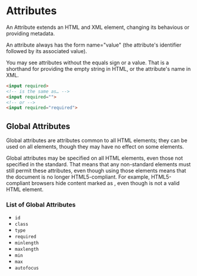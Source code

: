 # Attributes

An Attribute extends an HTML and XML element, changing its behavious or providing metadata.

An attribute always has the form name="value" (the attribute's identifier followed by its associated value).

You may see attributes without the equals sign or a value. That is a shorthand for providing the empty string in HTML, or the attribute's name in XML.

```html
<input required>
<!-- is the same as… -->
<input required="">
<!-- or -->
<input required="required">
```

## Global Attributes

Global attributes are attributes common to all HTML elements; they can be used on all elements, though they may have no effect on some elements.

Global attributes may be specified on all HTML elements, even those not specified in the standard. That means that any non-standard elements must still permit these attributes, even though using those elements means that the document is no longer HTML5-compliant. For example, HTML5-compliant browsers hide content marked as <foo hidden>...</foo>, even though <foo> is not a valid HTML element.

### List of Global Attributes

- `id`
- `class`
- `type`
- `required`
- `minlength`
- `maxlength`
- `min`
- `max`
- `autofocus`
